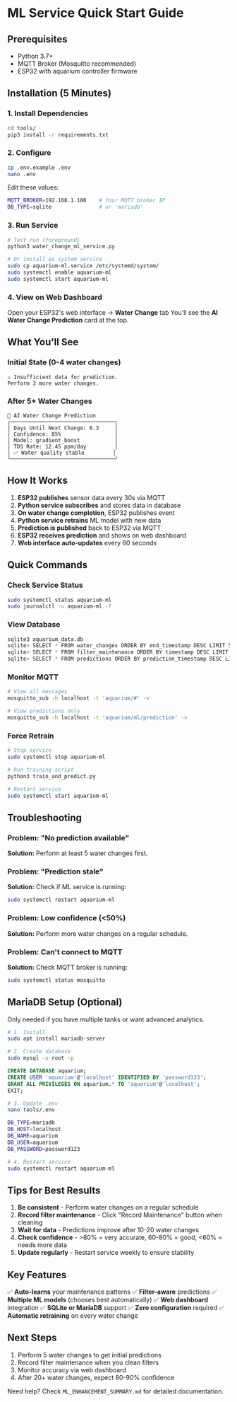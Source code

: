 # ML Service Quick Start Guide

## Prerequisites
- Python 3.7+
- MQTT Broker (Mosquitto recommended)
- ESP32 with aquarium controller firmware

## Installation (5 Minutes)

### 1. Install Dependencies
```bash
cd tools/
pip3 install -r requirements.txt
```

### 2. Configure
```bash
cp .env.example .env
nano .env
```

Edit these values:
```bash
MQTT_BROKER=192.168.1.100    # Your MQTT broker IP
DB_TYPE=sqlite               # or 'mariadb'
```

### 3. Run Service
```bash
# Test run (foreground)
python3 water_change_ml_service.py

# Or install as system service
sudo cp aquarium-ml.service /etc/systemd/system/
sudo systemctl enable aquarium-ml
sudo systemctl start aquarium-ml
```

### 4. View on Web Dashboard
Open your ESP32's web interface → **Water Change** tab
You'll see the **AI Water Change Prediction** card at the top.

## What You'll See

### Initial State (0-4 water changes)
```
⚠️ Insufficient data for prediction. 
Perform 3 more water changes.
```

### After 5+ Water Changes
```
🤖 AI Water Change Prediction
┌─────────────────────────────────┐
│ Days Until Next Change: 6.3     │
│ Confidence: 85%                 │
│ Model: gradient_boost           │
│ TDS Rate: 12.45 ppm/day         │
│ ✅ Water quality stable         │
└─────────────────────────────────┘
```

## How It Works

1. **ESP32 publishes** sensor data every 30s via MQTT
2. **Python service subscribes** and stores data in database
3. **On water change completion**, ESP32 publishes event
4. **Python service retrains** ML model with new data
5. **Prediction is published** back to ESP32 via MQTT
6. **ESP32 receives prediction** and shows on web dashboard
7. **Web interface auto-updates** every 60 seconds

## Quick Commands

### Check Service Status
```bash
sudo systemctl status aquarium-ml
sudo journalctl -u aquarium-ml -f
```

### View Database
```bash
sqlite3 aquarium_data.db
sqlite> SELECT * FROM water_changes ORDER BY end_timestamp DESC LIMIT 5;
sqlite> SELECT * FROM filter_maintenance ORDER BY timestamp DESC LIMIT 5;
sqlite> SELECT * FROM predictions ORDER BY prediction_timestamp DESC LIMIT 5;
```

### Monitor MQTT
```bash
# View all messages
mosquitto_sub -h localhost -t 'aquarium/#' -v

# View predictions only
mosquitto_sub -h localhost -t 'aquarium/ml/prediction' -v
```

### Force Retrain
```bash
# Stop service
sudo systemctl stop aquarium-ml

# Run training script
python3 train_and_predict.py

# Restart service
sudo systemctl start aquarium-ml
```

## Troubleshooting

### Problem: "No prediction available"
**Solution:** Perform at least 5 water changes first.

### Problem: "Prediction stale"
**Solution:** Check if ML service is running:
```bash
sudo systemctl restart aquarium-ml
```

### Problem: Low confidence (<50%)
**Solution:** Perform more water changes on a regular schedule.

### Problem: Can't connect to MQTT
**Solution:** Check MQTT broker is running:
```bash
sudo systemctl status mosquitto
```

## MariaDB Setup (Optional)

Only needed if you have multiple tanks or want advanced analytics.

```bash
# 1. Install
sudo apt install mariadb-server

# 2. Create database
sudo mysql -u root -p
```
```sql
CREATE DATABASE aquarium;
CREATE USER 'aquarium'@'localhost' IDENTIFIED BY 'password123';
GRANT ALL PRIVILEGES ON aquarium.* TO 'aquarium'@'localhost';
EXIT;
```

```bash
# 3. Update .env
nano tools/.env
```
```bash
DB_TYPE=mariadb
DB_HOST=localhost
DB_NAME=aquarium
DB_USER=aquarium
DB_PASSWORD=password123
```

```bash
# 4. Restart service
sudo systemctl restart aquarium-ml
```

## Tips for Best Results

1. **Be consistent** - Perform water changes on a regular schedule
2. **Record filter maintenance** - Click "Record Maintenance" button when cleaning
3. **Wait for data** - Predictions improve after 10-20 water changes
4. **Check confidence** - >80% = very accurate, 60-80% = good, <60% = needs more data
5. **Update regularly** - Restart service weekly to ensure stability

## Key Features

✅ **Auto-learns** your maintenance patterns
✅ **Filter-aware** predictions
✅ **Multiple ML models** (chooses best automatically)
✅ **Web dashboard** integration
✅ **SQLite or MariaDB** support
✅ **Zero configuration** required
✅ **Automatic retraining** on every water change

## Next Steps

1. Perform 5 water changes to get initial predictions
2. Record filter maintenance when you clean filters
3. Monitor accuracy via web dashboard
4. After 20+ water changes, expect 80-90% confidence

Need help? Check `ML_ENHANCEMENT_SUMMARY.md` for detailed documentation.
